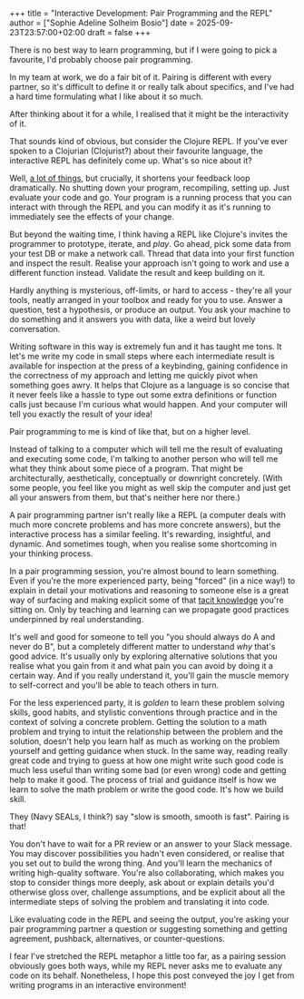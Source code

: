 +++
title = "Interactive Development: Pair Programming and the REPL"
author = ["Sophie Adeline Solheim Bosio"]
date = 2025-09-23T23:57:00+02:00
draft = false
+++

There is no best way to learn programming, but if I were going to pick a favourite, I'd probably choose pair programming.

In my team at work, we do a fair bit of it. Pairing is different with every partner, so it's difficult to define it or really talk about specifics, and I've had a hard time formulating what I like about it so much.

After thinking about it for a while, I realised that it might be the interactivity of it.

That sounds kind of obvious, but consider the Clojure REPL. If you've ever spoken to a Clojurian (Clojurist?) about their favourite language, the interactive REPL has definitely come up. What's so nice about it?

Well, [a lot of things](https://www.youtube.com/watch?app=desktop&v=i_dUvhEIGBQ), but crucially, it shortens your feedback loop dramatically. No shutting down your program, recompiling, setting up. Just evaluate your code and go. Your program is a running process that you can interact with through the REPL and you can modify it as it's running to immediately see the effects of your change.

But beyond the waiting time, I think having a REPL like Clojure's invites the programmer to prototype, iterate, and _play_. Go ahead, pick some data from your test DB or make a network call. Thread that data into your first function and inspect the result. Realise your approach isn't going to work and use a different function instead. Validate the result and keep building on it.

Hardly anything is mysterious, off-limits, or hard to access - they're all your tools, neatly arranged in your toolbox and ready for you to use. Answer a question, test a hypothesis, or produce an output. You ask your machine to do something and it answers you with data, like a weird but lovely conversation.

Writing software in this way is extremely fun and it has taught me tons. It let's me write my code in small steps where each intermediate result is available for inspection at the press of a keybinding, gaining confidence in the correctness of my approach and letting me quickly pivot when something goes awry. It helps that Clojure as a language is so concise that it never feels like a hassle to type out some extra definitions or function calls just because I'm curious what would happen. And your computer will tell you exactly the result of your idea!

Pair programming to me is kind of like that, but on a higher level.

Instead of talking to a computer which will tell me the result of evaluating and executing some code, I'm talking to another person who will tell me what they think about some piece of a program. That might be architecturally, aesthetically, conceptually or downright concretely. (With some people, you feel like you might as well skip the computer and just get all your answers from them, but that's neither here nor there.)

A pair programming partner isn't really like a REPL (a computer deals with much more concrete problems and has more concrete answers), but the interactive process has a similar feeling. It's rewarding, insightful, and dynamic. And sometimes tough, when you realise some shortcoming in your thinking process.

In a pair programming session, you're almost bound to learn something. Even if you're the more experienced party, being "forced" (in a nice way!) to explain in detail your motivations and reasoning to someone else is a great way of surfacing and making explicit some of that [tacit knowledge](https://elementsofclojure.com/) you're sitting on. Only by teaching and learning can we propagate good practices underpinned by real understanding.

It's well and good for someone to tell you "you should always do A and never do B", but a completely different matter to understand _why_ that's good advice. It's usually only by exploring alternative solutions that you realise what you gain from it and what pain you can avoid by doing it a certain way. And if you really understand it, you'll gain the muscle memory to self-correct and you'll be able to teach others in turn.

For the less experienced party, it is _golden_ to learn these problem solving skills, good habits, and stylistic conventions through practice and in the context of solving a concrete problem. Getting the solution to a math problem and trying to intuit the relationship between the problem and the solution, doesn't help you learn half as much as working on the problem yourself and getting guidance when stuck. In the same way, reading really great code and trying to guess at how one might write such good code is much less useful than writing some bad (or even wrong) code and getting help to make it good. The process of trial and guidance itself is how we learn to solve the math problem or write the good code. It's how we build skill.

They (Navy SEALs, I think?) say "slow is smooth, smooth is fast". Pairing is that!

You don't have to wait for a PR review or an answer to your Slack message. You may discover possibilities you hadn't even considered, or realise that you set out to build the wrong thing. And you'll learn the mechanics of writing high-quality software. You're also collaborating, which makes you stop to consider things more deeply, ask about or explain details you'd otherwise gloss over, challenge assumptions, and be explicit about all the intermediate steps of solving the problem and translating it into code.

Like evaluating code in the REPL and seeing the output, you're asking your pair programming partner a question or suggesting something and getting agreement, pushback, alternatives, or counter-questions.

I fear I've stretched the REPL metaphor a little too far, as a pairing session obviously goes both ways, while my REPL never asks me to evaluate any code on its behalf. Nonetheless, I hope this post conveyed the joy I get from writing programs in an interactive environment!
